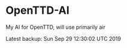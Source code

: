 # OpenTTD-AI
My AI for OpenTTD, will use primarily air

Latest backup: Sun Sep 29 12:30:02 UTC 2019
